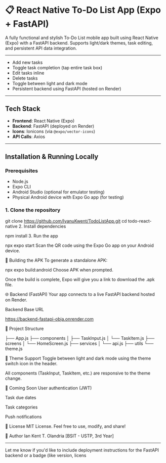 # 📋 React Native To-Do List App (Expo + FastAPI)

A fully functional and stylish To-Do List mobile app built using React Native (Expo) with a FastAPI backend. Supports light/dark themes, task editing, and persistent API data integration.

---

-  Add new tasks
-  Toggle task completion (tap entire task box)
-  Edit tasks inline
-  Delete tasks
-  Toggle between light and dark mode
-  Persistent backend using FastAPI (hosted on Render)

---

##  Tech Stack

- **Frontend**: React Native (Expo)
- **Backend**: FastAPI (deployed on Render)
- **Icons**: Ionicons (via `@expo/vector-icons`)
- **API Calls**: Axios

---

##  Installation & Running Locally

### Prerequisites

- Node.js
- Expo CLI
- Android Studio (optional for emulator testing)
- Physical Android device with Expo Go app (for testing)

### 1. Clone the repository

git clone https://github.com/IyanuKwent/TodoListApp.git
cd todo-react-native
2. Install dependencies

npm install
3. Run the app

npx expo start
Scan the QR code using the Expo Go app on your Android device.

🔨 Building the APK
To generate a standalone APK:

npx expo build:android
Choose APK when prompted.

Once the build is complete, Expo will give you a link to download the .apk file.

🌐 Backend (FastAPI)
Your app connects to a live FastAPI backend hosted on Render.

Backend Base URL

https://backend-fastapi-obja.onrender.com


📁 Project Structure

├── App.js
├── components
│   ├── TaskInput.js
│   └── TaskItem.js
├── screens
│   └── HomeScreen.js
├── services
│   └── api.js
├── utils
    └── theme.js

🌙 Theme Support
Toggle between light and dark mode using the theme switch icon in the header.

All components (TaskInput, TaskItem, etc.) are responsive to the theme change.

🧪 Coming Soon
User authentication (JWT)

Task due dates

Task categories

Push notifications

📜 License
MIT License. Feel free to use, modify, and share!

👤 Author
Ian Kent T. Olandria
[BSIT - USTP, 3rd Year]


---

Let me know if you'd like to include deployment instructions for the FastAPI backend or a badge (like version, licens